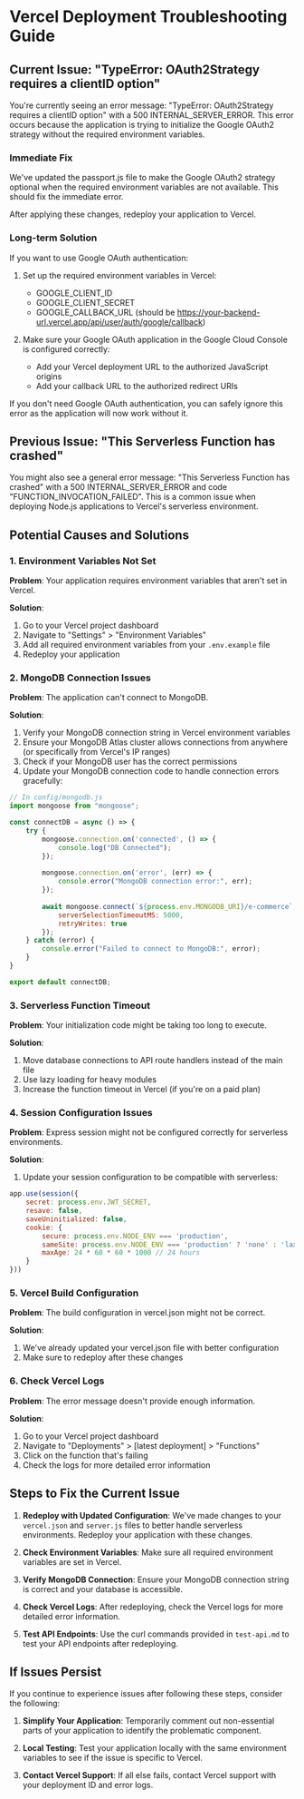 # Vercel Deployment Troubleshooting Guide

## Current Issue: "TypeError: OAuth2Strategy requires a clientID option"

You're currently seeing an error message: "TypeError: OAuth2Strategy requires a clientID option" with a 500 INTERNAL_SERVER_ERROR. This error occurs because the application is trying to initialize the Google OAuth2 strategy without the required environment variables.

### Immediate Fix

We've updated the passport.js file to make the Google OAuth2 strategy optional when the required environment variables are not available. This should fix the immediate error.

After applying these changes, redeploy your application to Vercel.

### Long-term Solution

If you want to use Google OAuth authentication:

1. Set up the required environment variables in Vercel:
   - GOOGLE_CLIENT_ID
   - GOOGLE_CLIENT_SECRET
   - GOOGLE_CALLBACK_URL (should be https://your-backend-url.vercel.app/api/user/auth/google/callback)

2. Make sure your Google OAuth application in the Google Cloud Console is configured correctly:
   - Add your Vercel deployment URL to the authorized JavaScript origins
   - Add your callback URL to the authorized redirect URIs

If you don't need Google OAuth authentication, you can safely ignore this error as the application will now work without it.

## Previous Issue: "This Serverless Function has crashed"

You might also see a general error message: "This Serverless Function has crashed" with a 500 INTERNAL_SERVER_ERROR and code "FUNCTION_INVOCATION_FAILED". This is a common issue when deploying Node.js applications to Vercel's serverless environment.

## Potential Causes and Solutions

### 1. Environment Variables Not Set

**Problem**: Your application requires environment variables that aren't set in Vercel.

**Solution**:
1. Go to your Vercel project dashboard
2. Navigate to "Settings" > "Environment Variables"
3. Add all required environment variables from your `.env.example` file
4. Redeploy your application

### 2. MongoDB Connection Issues

**Problem**: The application can't connect to MongoDB.

**Solution**:
1. Verify your MongoDB connection string in Vercel environment variables
2. Ensure your MongoDB Atlas cluster allows connections from anywhere (or specifically from Vercel's IP ranges)
3. Check if your MongoDB user has the correct permissions
4. Update your MongoDB connection code to handle connection errors gracefully:

```javascript
// In config/mongodb.js
import mongoose from "mongoose";

const connectDB = async () => {
    try {
        mongoose.connection.on('connected', () => {
            console.log("DB Connected");
        });
        
        mongoose.connection.on('error', (err) => {
            console.error("MongoDB connection error:", err);
        });
        
        await mongoose.connect(`${process.env.MONGODB_URI}/e-commerce`, {
            serverSelectionTimeoutMS: 5000,
            retryWrites: true
        });
    } catch (error) {
        console.error("Failed to connect to MongoDB:", error);
    }
}

export default connectDB;
```

### 3. Serverless Function Timeout

**Problem**: Your initialization code might be taking too long to execute.

**Solution**:
1. Move database connections to API route handlers instead of the main file
2. Use lazy loading for heavy modules
3. Increase the function timeout in Vercel (if you're on a paid plan)

### 4. Session Configuration Issues

**Problem**: Express session might not be configured correctly for serverless environments.

**Solution**:
1. Update your session configuration to be compatible with serverless:

```javascript
app.use(session({
    secret: process.env.JWT_SECRET,
    resave: false,
    saveUninitialized: false,
    cookie: { 
        secure: process.env.NODE_ENV === 'production',
        sameSite: process.env.NODE_ENV === 'production' ? 'none' : 'lax',
        maxAge: 24 * 60 * 60 * 1000 // 24 hours
    }
}))
```

### 5. Vercel Build Configuration

**Problem**: The build configuration in vercel.json might not be correct.

**Solution**:
1. We've already updated your vercel.json file with better configuration
2. Make sure to redeploy after these changes

### 6. Check Vercel Logs

**Problem**: The error message doesn't provide enough information.

**Solution**:
1. Go to your Vercel project dashboard
2. Navigate to "Deployments" > [latest deployment] > "Functions"
3. Click on the function that's failing
4. Check the logs for more detailed error information

## Steps to Fix the Current Issue

1. **Redeploy with Updated Configuration**: We've made changes to your `vercel.json` and `server.js` files to better handle serverless environments. Redeploy your application with these changes.

2. **Check Environment Variables**: Make sure all required environment variables are set in Vercel.

3. **Verify MongoDB Connection**: Ensure your MongoDB connection string is correct and your database is accessible.

4. **Check Vercel Logs**: After redeploying, check the Vercel logs for more detailed error information.

5. **Test API Endpoints**: Use the curl commands provided in `test-api.md` to test your API endpoints after redeploying.

## If Issues Persist

If you continue to experience issues after following these steps, consider the following:

1. **Simplify Your Application**: Temporarily comment out non-essential parts of your application to identify the problematic component.

2. **Local Testing**: Test your application locally with the same environment variables to see if the issue is specific to Vercel.

3. **Contact Vercel Support**: If all else fails, contact Vercel support with your deployment ID and error logs.
